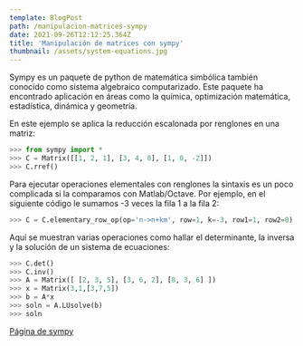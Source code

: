 ```yaml
---
template: BlogPost
path: /manipulacion-matrices-sympy
date: 2021-09-26T12:12:25.364Z
title: 'Manipulación de matrices con sympy'
thumbnail: /assets/system-equations.jpg
---
```


Sympy es un paquete de python de matemática simbólica también conocido como sistema algebraico computarizado. Este paquete ha encontrado aplicación en áreas como la química, optimización matemática, estadística, dinámica y geometría.

En este ejemplo se aplica la reducción escalonada por renglones en una matriz:

```python
>>> from sympy import *
>>> C = Matrix([[1, 2, 1], [3, 4, 0], [1, 0, -2]])
>>> C.rref()
```

Para ejecutar operaciones elementales con renglones la sintaxis es un poco complicada si la comparamos con Matlab/Octave. Por ejemplo, en el siguiente código le sumamos -3 veces la fila 1 a la fila 2:

```python
>>> C = C.elementary_row_op(op='n->n+km', row=1, k=-3, row1=1, row2=0)
```

Aquí se muestran varias operaciones como hallar el determinante, la inversa y la solución de un sistema de ecuaciones:

```python
>>> C.det()
>>> C.inv()
>>> A = Matrix([ [2, 3, 5], [3, 6, 2], [8, 3, 6] ])
>>> x = Matrix(3,1,[3,7,5])
>>> b = A*x
>>> soln = A.LUsolve(b)
>>> soln
```

[Página de sympy](https://www.sympy.org/en/index.html "Sympy")


